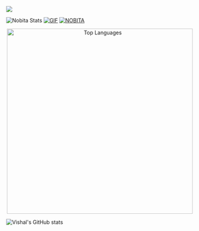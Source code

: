 <img src="https://user-images.githubusercontent.com/73097560/115834477-dbab4500-a447-11eb-908a-139a6edaec5c.gif">

![Nobita Stats](https://github-readme-stats.vercel.app/api?username=vishalpandeynkp1&theme=flag-india)
 [![GIF](https://github.com/vishalpandeynkp1/VIPNOBITAMUSIC_REPO/blob/main/VIPNOBITAMUSIC.gif)](https://github.com/vishalpandeynkp1)
   [![NOBITA](https://github-stats-alpha.vercel.app/api?username=vishalpandeynkp1 "NOBITA")](https://github-stats-alpha.vercel.app/api?username=vishalpandeynkp1 "NOBITA")


<p align="center">
  <img src="https://github-readme-stats.vercel.app/api/top-langs/?username=vishalpandeynkp1&theme=flag-india" alt="Top Languages" width="500"/>
</p>

![Vishal's GitHub stats](https://github-readme-stats.vercel.app/api?username=vishalpandeynkp1)
